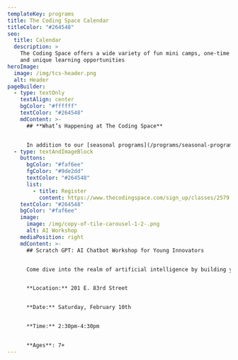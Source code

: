 ```yaml
---
templateKey: programs
title: The Coding Space Calendar
titleColor: "#264548"
seo:
  title: Calendar
  description: >
    The Coding Space offers a wide variety of fun mini camps, one-time events,
    and unique learning opportunities
heroImage:
  image: /img/tcs-header.png
  alt: Header
pageBuilder:
  - type: textOnly
    textAlign: center
    bgColor: "#ffffff"
    textColor: "#264548"
    mdContent: >-
      ## **What’s Happening at The Coding Space**


      In addition to our [seasonal programs](/programs/seasonal-programs), The Coding Space offers a wide variety of fun and educational camps, workshops, and special events. See what’s coming up and how your child can get involved.
  - type: textAndImageBlock
    buttons:
      bgColor: "#faf6ee"
      fgColor: "#9de2dd"
      textColor: "#264548"
      list:
        - title: Register
          content: https://www.thecodingspace.com/sign_up/classes/2579
    textColor: "#264548"
    bgColor: "#faf6ee"
    image:
      image: /img/copy-of-tile-carousel-1-2-.png
      alt: AI Workshop
    mediaPosition: right
    mdContent: >-
      ## Scratch GPT: AI Chatbot Workshop for Young Innovators


      Come dive into the realm of artificial intelligence by building your very own chatbot! We'll show your child how using Scratch and the magic of Natural Language Processing (NLP). Who knows, their chatbot might just become the talk of the digital town! 🚀🤖💬


      **L﻿ocation:** 201 E. 83rd Street


      **D﻿ate:** Saturday, February 10th


      **Time:** 2:30pm-4:30pm


      **A﻿ges**: 7+
---
```


